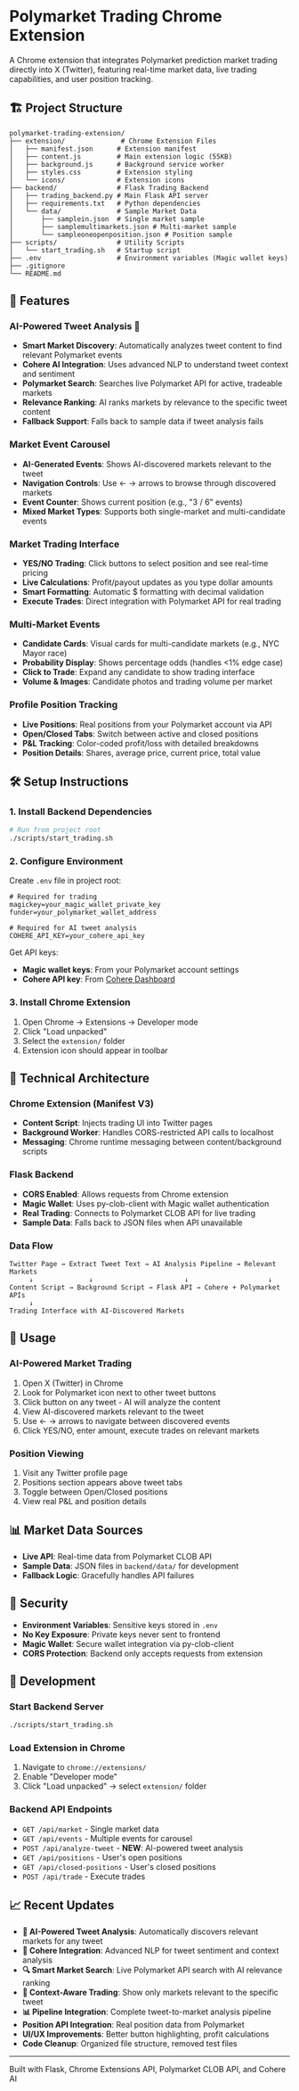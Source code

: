 # Polymarket Trading Chrome Extension

A Chrome extension that integrates Polymarket prediction market trading directly into X (Twitter), featuring real-time market data, live trading capabilities, and user position tracking.

## 🏗️ Project Structure

```
polymarket-trading-extension/
├── extension/              # Chrome Extension Files
│   ├── manifest.json      # Extension manifest
│   ├── content.js         # Main extension logic (55KB)
│   ├── background.js      # Background service worker
│   ├── styles.css         # Extension styling
│   └── icons/             # Extension icons
├── backend/               # Flask Trading Backend
│   ├── trading_backend.py # Main Flask API server
│   ├── requirements.txt   # Python dependencies
│   └── data/              # Sample Market Data
│       ├── samplein.json  # Single market sample
│       ├── samplemultimarkets.json # Multi-market sample
│       └── sampleoneopenposition.json # Position sample
├── scripts/               # Utility Scripts
│   └── start_trading.sh   # Startup script
├── .env                   # Environment variables (Magic wallet keys)
├── .gitignore
└── README.md
```

## 🚀 Features

### AI-Powered Tweet Analysis 🧠
- **Smart Market Discovery**: Automatically analyzes tweet content to find relevant Polymarket events
- **Cohere AI Integration**: Uses advanced NLP to understand tweet context and sentiment
- **Polymarket Search**: Searches live Polymarket API for active, tradeable markets
- **Relevance Ranking**: AI ranks markets by relevance to the specific tweet content
- **Fallback Support**: Falls back to sample data if tweet analysis fails

### Market Event Carousel
- **AI-Generated Events**: Shows AI-discovered markets relevant to the tweet
- **Navigation Controls**: Use ← → arrows to browse through discovered markets
- **Event Counter**: Shows current position (e.g., "3 / 6" events)
- **Mixed Market Types**: Supports both single-market and multi-candidate events

### Market Trading Interface
- **YES/NO Trading**: Click buttons to select position and see real-time pricing
- **Live Calculations**: Profit/payout updates as you type dollar amounts
- **Smart Formatting**: Automatic $ formatting with decimal validation
- **Execute Trades**: Direct integration with Polymarket API for real trading

### Multi-Market Events
- **Candidate Cards**: Visual cards for multi-candidate markets (e.g., NYC Mayor race)
- **Probability Display**: Shows percentage odds (handles <1% edge case)
- **Click to Trade**: Expand any candidate to show trading interface
- **Volume & Images**: Candidate photos and trading volume per market

### Profile Position Tracking
- **Live Positions**: Real positions from your Polymarket account via API
- **Open/Closed Tabs**: Switch between active and closed positions
- **P&L Tracking**: Color-coded profit/loss with detailed breakdowns
- **Position Details**: Shares, average price, current price, total value

## 🛠️ Setup Instructions

### 1. Install Backend Dependencies
```bash
# Run from project root
./scripts/start_trading.sh
```

### 2. Configure Environment
Create `.env` file in project root:
```env
# Required for trading
magickey=your_magic_wallet_private_key
funder=your_polymarket_wallet_address

# Required for AI tweet analysis
COHERE_API_KEY=your_cohere_api_key
```

Get API keys:
- **Magic wallet keys**: From your Polymarket account settings
- **Cohere API key**: From [Cohere Dashboard](https://dashboard.cohere.com/api-keys)

### 3. Install Chrome Extension
1. Open Chrome → Extensions → Developer mode
2. Click "Load unpacked"
3. Select the `extension/` folder
4. Extension icon should appear in toolbar

## 🔧 Technical Architecture

### Chrome Extension (Manifest V3)
- **Content Script**: Injects trading UI into Twitter pages
- **Background Worker**: Handles CORS-restricted API calls to localhost
- **Messaging**: Chrome runtime messaging between content/background scripts

### Flask Backend
- **CORS Enabled**: Allows requests from Chrome extension
- **Magic Wallet**: Uses py-clob-client with Magic wallet authentication
- **Real Trading**: Connects to Polymarket CLOB API for live trading
- **Sample Data**: Falls back to JSON files when API unavailable

### Data Flow
```
Twitter Page → Extract Tweet Text → AI Analysis Pipeline → Relevant Markets
     ↓              ↓                       ↓                    ↓
Content Script → Background Script → Flask API → Cohere + Polymarket APIs
     ↓
Trading Interface with AI-Discovered Markets
```

## 🎯 Usage

### AI-Powered Market Trading
1. Open X (Twitter) in Chrome
2. Look for Polymarket icon next to other tweet buttons
3. Click button on any tweet - AI will analyze the content
4. View AI-discovered markets relevant to the tweet
5. Use ← → arrows to navigate between discovered events
6. Click YES/NO, enter amount, execute trades on relevant markets

### Position Viewing
1. Visit any Twitter profile page
2. Positions section appears above tweet tabs
3. Toggle between Open/Closed positions
4. View real P&L and position details

## 📊 Market Data Sources

- **Live API**: Real-time data from Polymarket CLOB API
- **Sample Data**: JSON files in `backend/data/` for development
- **Fallback Logic**: Gracefully handles API failures

## 🔐 Security

- **Environment Variables**: Sensitive keys stored in `.env`
- **No Key Exposure**: Private keys never sent to frontend
- **Magic Wallet**: Secure wallet integration via py-clob-client
- **CORS Protection**: Backend only accepts requests from extension

## 🧪 Development

### Start Backend Server
```bash
./scripts/start_trading.sh
```

### Load Extension in Chrome
1. Navigate to `chrome://extensions/`
2. Enable "Developer mode"
3. Click "Load unpacked" → select `extension/` folder

### Backend API Endpoints
- `GET /api/market` - Single market data
- `GET /api/events` - Multiple events for carousel
- `POST /api/analyze-tweet` - **NEW**: AI-powered tweet analysis
- `GET /api/positions` - User's open positions
- `GET /api/closed-positions` - User's closed positions
- `POST /api/trade` - Execute trades

## 📈 Recent Updates

- **🧠 AI-Powered Tweet Analysis**: Automatically discovers relevant markets for any tweet
- **🤖 Cohere Integration**: Advanced NLP for tweet sentiment and context analysis
- **🔍 Smart Market Search**: Live Polymarket API search with AI relevance ranking
- **🎯 Context-Aware Trading**: Show only markets relevant to the specific tweet
- **📊 Pipeline Integration**: Complete tweet-to-market analysis pipeline
- **Position API Integration**: Real position data from Polymarket
- **UI/UX Improvements**: Better button highlighting, profit calculations
- **Code Cleanup**: Organized file structure, removed test files

---

Built with Flask, Chrome Extensions API, Polymarket CLOB API, and Cohere AI